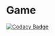 # Game

[![Codacy Badge](https://api.codacy.com/project/badge/Grade/3773f44492e64ae4a9f2482df2e090b7)](https://www.codacy.com/app/isysoi3/Game?utm_source=github.com&utm_medium=referral&utm_content=isysoi3/Game&utm_campaign=badger)

